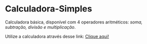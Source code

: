 # Calculadora-Simples

<p>Calculadora básica, disponível com 4 operadores aritméticos:<em> soma, subtração, divisão e multiplicação</em>.</p>

<p>Utilize a calculadora através desse link: <a href="https://arcfives.github.io/Calculadora-Simples/" target="_blank">Clique aqui!</a></p>
